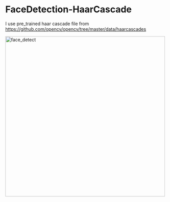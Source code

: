 # FaceDetection-HaarCascade
I use pre_trained haar cascade file from https://github.com/opencv/opencv/tree/master/data/haarcascades

<img width="500" alt="face_detect" src="https://user-images.githubusercontent.com/69686830/132106189-2c3a02e0-40c5-47a4-93d1-f7e7d84a90aa.png">
